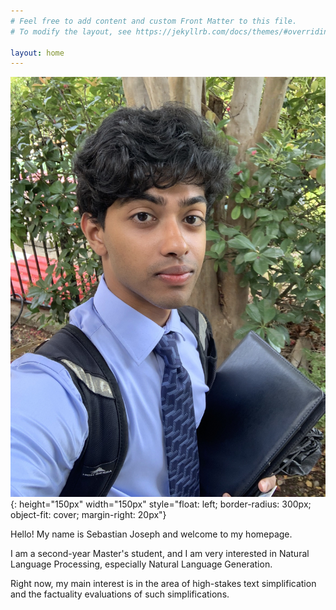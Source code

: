 ```yaml
---
# Feel free to add content and custom Front Matter to this file.
# To modify the layout, see https://jekyllrb.com/docs/themes/#overriding-theme-defaults

layout: home
---
```


![profile](/IMG_3386.jpg){: height="150px" width="150px" style="float: left; border-radius: 300px; object-fit: cover; margin-right: 20px"}

Hello! My name is Sebastian Joseph and welcome to my homepage. 

I am a second-year Master's student, and I am very interested in Natural Language Processing, especially Natural Language Generation. 

Right now, my main interest is in the area of high-stakes text simplification and the factuality evaluations of such simplifications. 
